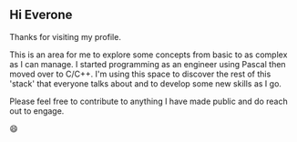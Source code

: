 <h2> Hi Everone</h2>

<p>Thanks for visiting my profile.</p>
<p>This is an area for me to explore some concepts from basic to as complex as I can manage.
I started programming as an engineer using Pascal then moved over to C/C++. I'm using this space to discover the rest of this 'stack' that everyone talks about and to develop some new skills as I go.</p>

<p>Please feel free to contribute to anything I have made public and do reach out to engage.</P>

😄

<!--
**krbceng/krbceng** is a ✨ _special_ ✨ repository because its `README.md` (this file) appears on your GitHub profile.

Here are some ideas to get you started:

- 🔭 I’m currently working on ...
- 🌱 I’m currently learning ...
- 👯 I’m looking to collaborate on ...
- 🤔 I’m looking for help with ...
- 💬 Ask me about ...
- 📫 How to reach me: ...
- 😄 Pronouns: ...
- ⚡ Fun fact: ...
-->
